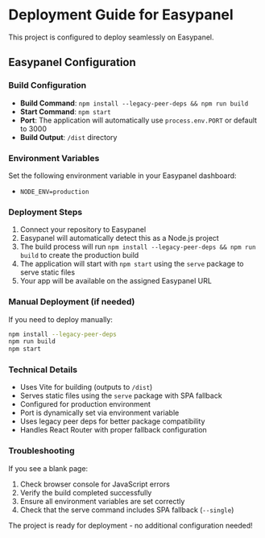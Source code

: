 
# Deployment Guide for Easypanel

This project is configured to deploy seamlessly on Easypanel.

## Easypanel Configuration

### Build Configuration
- **Build Command**: `npm install --legacy-peer-deps && npm run build`
- **Start Command**: `npm start`
- **Port**: The application will automatically use `process.env.PORT` or default to 3000
- **Build Output**: `/dist` directory

### Environment Variables
Set the following environment variable in your Easypanel dashboard:
- `NODE_ENV=production`

### Deployment Steps
1. Connect your repository to Easypanel
2. Easypanel will automatically detect this as a Node.js project
3. The build process will run `npm install --legacy-peer-deps && npm run build` to create the production build
4. The application will start with `npm start` using the `serve` package to serve static files
5. Your app will be available on the assigned Easypanel URL

### Manual Deployment (if needed)
If you need to deploy manually:
```bash
npm install --legacy-peer-deps
npm run build
npm start
```

### Technical Details
- Uses Vite for building (outputs to `/dist`)
- Serves static files using the `serve` package with SPA fallback
- Configured for production environment
- Port is dynamically set via environment variable
- Uses legacy peer deps for better package compatibility
- Handles React Router with proper fallback configuration

### Troubleshooting
If you see a blank page:
1. Check browser console for JavaScript errors
2. Verify the build completed successfully
3. Ensure all environment variables are set correctly
4. Check that the serve command includes SPA fallback (`--single`)

The project is ready for deployment - no additional configuration needed!
